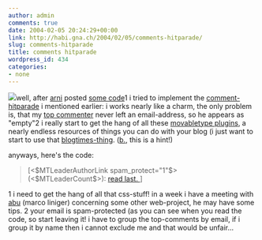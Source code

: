 ```yaml
---
author: admin
comments: true
date: 2004-02-05 20:24:29+00:00
link: http://habi.gna.ch/2004/02/05/comments-hitparade/
slug: comments-hitparade
title: comments hitparade
wordpress_id: 434
categories:
- none
---
```


[![](http://habi.gna.ch/blog/images/commentparade-tm.jpg)](http://habi.gna.ch/blog/images/commentparade.jpg)well, after [arni](http://www.arnoldseefeld.com/blog/) posted [some code](http://www.arnoldseefeld.com/blog/archives/000071.html)1 i tried to implement the [comment-hitparade](http://mt-plugins.org/archives/entry/commentleaders.php) i mentioned earlier:
i works nearly like a charm, the only problem is, that my [top commenter](http://www.web-laun.ch/pieceoBlog/index.php) never left an email-address, so he appears as "empty"2
i really start to get the hang of all these [movabletype plugins](http://mt-plugins.org/), a nearly endless resources of things you can do with your blog (i just want to start to use that [blogtimes-thing](http://www.nilesh.org/mt/blogtimes/).
([b.](http://bernhardseefeld.ch/), this is a hint!)

anyways, here's the code:


<blockquote><MTCommentLeaders exclude="habi@gna.ch" lastn="10">
  [<$MTLeaderAuthorLink spam_protect="1"$> (<$MTLeaderCount$>): 
<a href="<$MTBlogArchiveURL$>
<$MTLeaderEntryLink$>#<$MTLeaderCommentID$>">read last.
</a>]<br /></blockquote>



1 i need to get the hang of all that css-stuff! in a week i have a meeting with [abu](http://www.primal.ch/credits/) (marco liniger) concerning some other web-project, he may have some tips.
2 your email is spam-protected (as you can see when you read the code, so start leaving it! i have to group the top-comments by email, if i group it by name then i cannot exclude me and that would be unfair...
